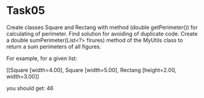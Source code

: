 # Task05

Create classes Square and Rectang with method (double getPerimeter()) for calculating of perimeter.
Find solution for avoiding of duplicate code.
Create a double sumPerimeter(List<?> firures) method of the MyUtils class to return a sum perimeters of all figures.

For example, for a given list:

[[Square [width=4.00], Square [width=5.00], Rectang [height=2.00, width=3.00]]

you should get: 46
